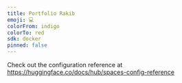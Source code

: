 ```yaml
---
title: Portfolio Rakib
emoji: 💻
colorFrom: indigo
colorTo: red
sdk: docker
pinned: false
---
```


Check out the configuration reference at https://huggingface.co/docs/hub/spaces-config-reference

